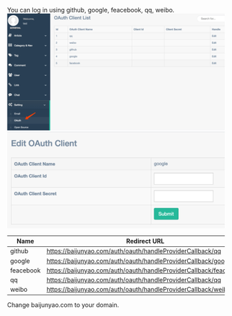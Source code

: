 You can log in using github, google, feacebook, qq, weibo.  
![](./images/1.png)  
![](./images/2.png)  

Name | Redirect URL
--- | ---
github | https://baijunyao.com/auth/oauth/handleProviderCallback/qq 
google | https://baijunyao.com/auth/oauth/handleProviderCallback/google
feacebook | https://baijunyao.com/auth/oauth/handleProviderCallback/feacebook
qq | https://baijunyao.com/auth/oauth/handleProviderCallback/qq
weibo | https://baijunyao.com/auth/oauth/handleProviderCallback/weibo

Change baijunyao.com to your domain. 
